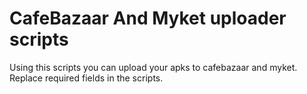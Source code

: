 # CafeBazaar And Myket uploader scripts
Using this scripts you can upload your apks to cafebazaar and myket. Replace required fields in the scripts.